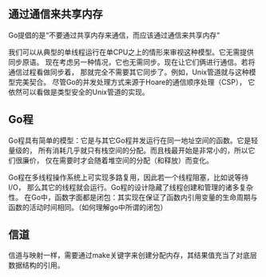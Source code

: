 ## 通过通信来共享内存

Go提倡的是“不要通过共享内存来通信，而应该通过通信来共享内存“

我们可以从典型的单线程运行在单CPU之上的情形来审视这种模型。它无需提供同步原语。 现在考虑另一种情况，它也无需同步。现在让它们俩进行通信。若将通信过程看做同步着， 那就完全不需要其它同步了。例如，Unix管道就与这种模型完美契合。 尽管Go的并发处理方式来源于Hoare的通信顺序处理（CSP）， 它依然可以看做是类型安全的Unix管道的实现。

## Go程

Go程具有简单的模型：它是与其它Go程并发运行在同一地址空间的函数。它是轻量级的， 所有消耗几乎就只有栈空间的分配。而且栈最开始是非常小的，所以它们很廉价， 仅在需要时才会随着堆空间的分配（和释放）而变化。

Go程在多线程操作系统上可实现多路复用，因此若一个线程阻塞，比如说等待I/O， 那么其它的线程就会运行。Go程的设计隐藏了线程创建和管理的诸多复杂性。
在Go中，函数字面都是闭包：其实现在保证了函数内引用变量的生命周期与函数的活动时间相同。（如何理解go中所谓的闭包）

## 信道

信道与映射一样，需要通过make关键字来创建分配内存，其结果值充当了对底层数据结构的引用。